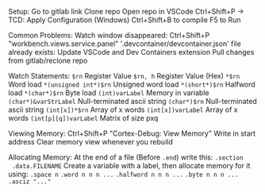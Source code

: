 Setup:
	Go to gitlab link
	Clone repo
	Open repo in VSCode
	Ctrl+Shift+P $\to$ TCD: Apply Configuration (Windows)
	Ctrl+Shift+B to compile
	F5 to Run

Common Problems:
	Watch window disappeared:
		Ctrl+Shift+P
		"workbench.views.service.panel"
	 '.devcontainer/devcontainer.json' file already exists:
		 Update VSCode and Dev Containers extension
		 Pull changes from gitlab/reclone repo

Watch Statements:
	`$rn` Register Value
	`$rn, h` Register Value (Hex)
	`*$rn` Word load
	`*(unsigned int*)$rn` Unsigned word load
	`*(short*)$rn` Halfword load
	`*(char*)$rn` Byte load
	`(int)varLabel` Memory in variable
	`(char*)&varStrLabel` Null-terminated ascii string 
	`(char*)$rn` Null-terminated ascii string
	`(int[x])*$rn` Array of x words
	`(int[x])varLabel` Array of x words
	`(int[p][q])varLabel` Matrix of size pxq

Viewing Memory:
	Ctrl+Shift+P
	"Cortex-Debug: View Memory"
	Write in start address
	Clear memory view whenever you rebuild

Allocating Memory:
	At the end of a file (Before `.end`) write this:
		`.section  .data.FILENAME`
	Create a variable with a label, then allocate memory for it using:
		`.space n`
		`.word n n n ...`
		`.halfword n n n ...`
		`.byte n n n ...`
		`.asciz "..."`

